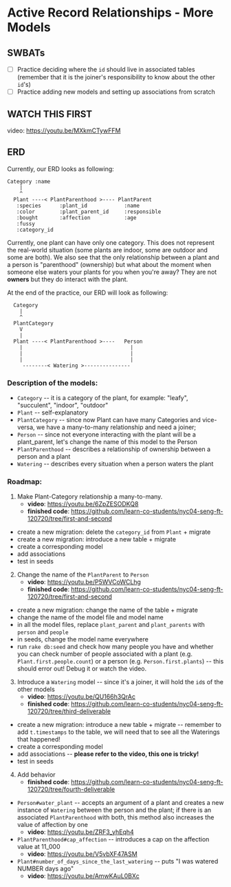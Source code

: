 Active Record Relationships - More Models
===

## SWBATs
- [ ] Practice deciding where the `id` should live in associated tables (remember that it is the joiner's responsibility to know about the other `id`'s)
- [ ] Practice adding new models and setting up associations from scratch

## WATCH THIS FIRST

video: <https://youtu.be/MXkmCTywFFM>

## ERD

Currently, our ERD looks as following:

```
Category :name
    |
    ^
  Plant ----< PlantParenthood >---- PlantParent
   :species      :plant_id            :name
   :color        :plant_parent_id     :responsible
   :bought       :affection           :age
   :fussy
   :category_id
```
Currently, one plant can have only one category. This does not represent the real-world situation (some plants are indoor, some are outdoor and some are both). We also see that the only relationship between a plant and a person is "parenthood" (ownership) but what about the moment when someone else waters your plants for you when you're away? They are not **owners** but they do interact with the plant.

At the end of the practice, our ERD will look as following:

```
  Category
    |
    ^
  PlantCategory
    V
    |
  Plant ----< PlantParenthood >----   Person
    |                                   |
    |                                   |
    |                                   |
     --------< Watering >---------------
```


### Description of the models:
- `Category` -- it is a category of the plant, for example: "leafy", "succulent", "indoor", "outdoor"
- `Plant` -- self-explanatory
- `PlantCategory` -- since now Plant can have many Categories and vice-versa, we have a many-to-many relationship and need a joiner;
- `Person` -- since not everyone interacting with the plant will be a plant_parent, let's change the name of this model to the Person
- `PlantParenthood` -- describes a relationship of ownership between a person and a plant
- `Watering` -- describes every situation when a person waters the plant

### Roadmap:
1. Make Plant-Category relationship a many-to-many.
    - **video**: <https://youtu.be/6ZpZESODKQ8>
    - **finished code**: <https://github.com/learn-co-students/nyc04-seng-ft-120720/tree/first-and-second>
  - create a new migration: delete the `category_id` from `Plant` + migrate
  - create a new migration: introduce a new table + migrate
  - create a corresponding model
  - add associations
  - test in seeds
2. Change the name of the `PlantParent` to `Person`
    - **video**: <https://youtu.be/P5WVCoWCLhg>
    - **finished code**: <https://github.com/learn-co-students/nyc04-seng-ft-120720/tree/first-and-second>
  - create a new migration: change the name of the table + migrate
  - change the name of the model file and model name
  - in all the model files, replace `plant_parent` and `plant_parents` with `person` and `people`
  - in seeds, change the model name everywhere
  - run `rake db:seed` and check how many people you have and whether you can check number of people associated with a plant (e.g. `Plant.first.people.count`) or a person (e.g. `Person.first.plants`) -- this should error out! Debug it or watch the video.
3. Introduce a `Watering` model -- since it's a joiner, it will hold the `id`s of the other models
    - **video**: <https://youtu.be/QU166h3QrAc>
    - **finished code**: <https://github.com/learn-co-students/nyc04-seng-ft-120720/tree/third-deliverable>
  - create a new migration: introduce a new table + migrate -- remember to add `t.timestamps` to the table, we will need that to see all the Waterings that happened!
  - create a corresponding model
  - add associations -- **please refer to the video, this one is tricky!**
  - test in seeds

4. Add behavior
    - **finished code**: <https://github.com/learn-co-students/nyc04-seng-ft-120720/tree/fourth-deliverable>
  - `Person#water_plant` -- accepts an argument of a plant and creates a new instance of `Watering` between the person and the plant; if there is an associated `PlantParenthood` with both, this method also increases the value of affection by one
    - **video**: <https://youtu.be/ZRF3_yhEqh4>
  - `PlantParenthood#cap_affection` -- introduces a cap on the affection value at 11_000
      - **video**: <https://youtu.be/V5vbXF47ASM>
  - `Plant#number_of_days_since_the_last_watering` -- puts "I was watered NUMBER days ago"
      - **video**: <https://youtu.be/AmwKAuL0BXc>
